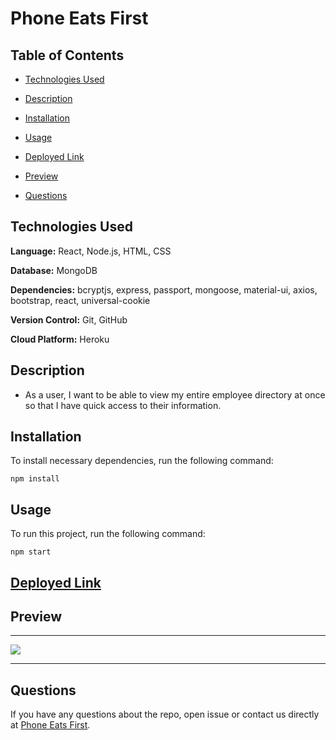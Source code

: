 # Phone Eats First

## Table of Contents

- [Technologies Used](#technologies-used)

- [Description](#description)

- [Installation](#installation)

- [Usage](#usage)

- [Deployed Link](#deployed-link)

- [Preview](#preview)

- [Questions](#questions)

## Technologies Used

**Language:** React, Node.js, HTML, CSS

**Database:** MongoDB

**Dependencies:** bcryptjs, express, passport, mongoose, material-ui, axios, bootstrap, react, universal-cookie

**Version Control:** Git, GitHub

**Cloud Platform:** Heroku

## Description

- As a user, I want to be able to view my entire employee directory at once so that I have quick access to their information.

## Installation

To install necessary dependencies, run the following command:

```
npm install
```

## Usage

To run this project, run the following command:

```
npm start
```

## [Deployed Link](https://phone-eats-first.herokuapp.com/)

## Preview

---

<img src="./public/images/home.png">

---

## Questions

If you have any questions about the repo, open issue or contact us directly at [Phone Eats First](anjalikevadiya5@gmail.com).
